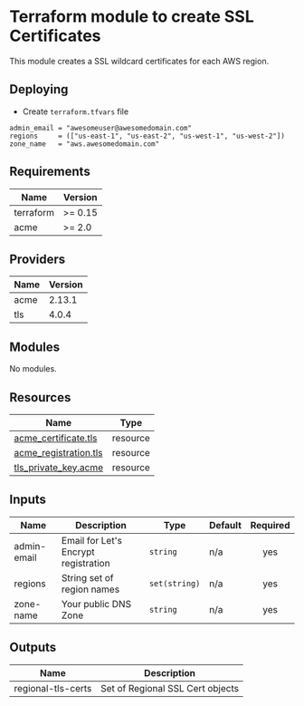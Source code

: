 # Terraform module to create SSL Certificates

This module creates a SSL wildcard certificates for each AWS region.

## Deploying

- Create `terraform.tfvars` file

```hcl
admin_email = "awesomeuser@awesomedomain.com"
regions     = (["us-east-1", "us-east-2", "us-west-1", "us-west-2"])
zone_name   = "aws.awesomedomain.com"
```

<!-- BEGIN_TF_DOCS -->
## Requirements

| Name | Version |
|------|---------|
| terraform | >= 0.15 |
| acme | >= 2.0 |

## Providers

| Name | Version |
|------|---------|
| acme | 2.13.1 |
| tls | 4.0.4 |

## Modules

No modules.

## Resources

| Name | Type |
|------|------|
| [acme_certificate.tls](https://registry.terraform.io/providers/vancluever/acme/latest/docs/resources/certificate) | resource |
| [acme_registration.tls](https://registry.terraform.io/providers/vancluever/acme/latest/docs/resources/registration) | resource |
| [tls_private_key.acme](https://registry.terraform.io/providers/hashicorp/tls/latest/docs/resources/private_key) | resource |

## Inputs

| Name | Description | Type | Default | Required |
|------|-------------|------|---------|:--------:|
| admin-email | Email for Let's Encrypt registration | `string` | n/a | yes |
| regions | String set of region names | `set(string)` | n/a | yes |
| zone-name | Your public DNS Zone | `string` | n/a | yes |

## Outputs

| Name | Description |
|------|-------------|
| regional-tls-certs | Set of Regional SSL Cert objects |
<!-- END_TF_DOCS -->
